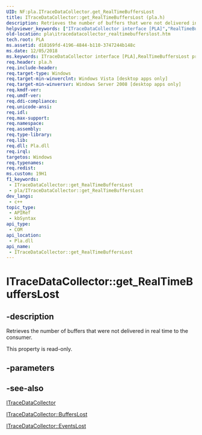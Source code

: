 ```yaml
---
UID: NF:pla.ITraceDataCollector.get_RealTimeBuffersLost
title: ITraceDataCollector::get_RealTimeBuffersLost (pla.h)
description: Retrieves the number of buffers that were not delivered in real time to the consumer.
helpviewer_keywords: ["ITraceDataCollector interface [PLA]","RealTimeBuffersLost property","ITraceDataCollector.RealTimeBuffersLost","ITraceDataCollector.get_RealTimeBuffersLost","ITraceDataCollector::RealTimeBuffersLost","ITraceDataCollector::get_RealTimeBuffersLost","RealTimeBuffersLost property [PLA]","RealTimeBuffersLost property [PLA]","ITraceDataCollector interface","base.itracedatacollector_realtimebufferslost","get_RealTimeBuffersLost","pla.itracedatacollector_realtimebufferslost","pla/ITraceDataCollector::RealTimeBuffersLost","pla/ITraceDataCollector::get_RealTimeBuffersLost"]
old-location: pla\itracedatacollector_realtimebufferslost.htm
tech.root: PLA
ms.assetid: d18169fd-4196-4844-b110-3747244b148c
ms.date: 12/05/2018
ms.keywords: ITraceDataCollector interface [PLA],RealTimeBuffersLost property, ITraceDataCollector.RealTimeBuffersLost, ITraceDataCollector.get_RealTimeBuffersLost, ITraceDataCollector::RealTimeBuffersLost, ITraceDataCollector::get_RealTimeBuffersLost, RealTimeBuffersLost property [PLA], RealTimeBuffersLost property [PLA],ITraceDataCollector interface, base.itracedatacollector_realtimebufferslost, get_RealTimeBuffersLost, pla.itracedatacollector_realtimebufferslost, pla/ITraceDataCollector::RealTimeBuffersLost, pla/ITraceDataCollector::get_RealTimeBuffersLost
req.header: pla.h
req.include-header: 
req.target-type: Windows
req.target-min-winverclnt: Windows Vista [desktop apps only]
req.target-min-winversvr: Windows Server 2008 [desktop apps only]
req.kmdf-ver: 
req.umdf-ver: 
req.ddi-compliance: 
req.unicode-ansi: 
req.idl: 
req.max-support: 
req.namespace: 
req.assembly: 
req.type-library: 
req.lib: 
req.dll: Pla.dll
req.irql: 
targetos: Windows
req.typenames: 
req.redist: 
ms.custom: 19H1
f1_keywords:
 - ITraceDataCollector::get_RealTimeBuffersLost
 - pla/ITraceDataCollector::get_RealTimeBuffersLost
dev_langs:
 - c++
topic_type:
 - APIRef
 - kbSyntax
api_type:
 - COM
api_location:
 - Pla.dll
api_name:
 - ITraceDataCollector::get_RealTimeBuffersLost
---
```


# ITraceDataCollector::get_RealTimeBuffersLost


## -description

Retrieves the number of buffers that were not delivered in real time to the consumer.

This property is read-only.

## -parameters

## -see-also

<a href="/previous-versions/windows/desktop/api/pla/nn-pla-itracedatacollector">ITraceDataCollector</a>



<a href="/previous-versions/windows/desktop/api/pla/nf-pla-itracedatacollector-get_bufferslost">ITraceDataCollector::BuffersLost</a>



<a href="/previous-versions/windows/desktop/api/pla/nf-pla-itracedatacollector-get_eventslost">ITraceDataCollector::EventsLost</a>

